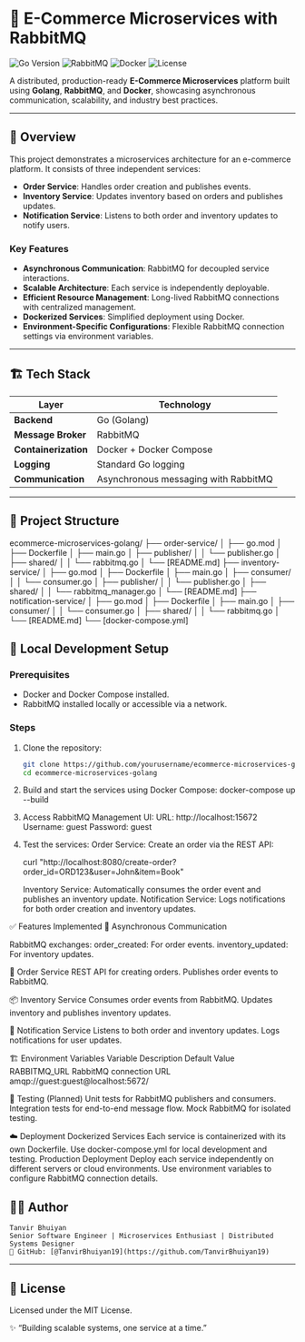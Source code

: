 # 🛒 E-Commerce Microservices with RabbitMQ

![Go Version](https://img.shields.io/badge/Go-1.21-blue)
![RabbitMQ](https://img.shields.io/badge/RabbitMQ-3.x-orange)
![Docker](https://img.shields.io/badge/Dockerized-yes-blue)
![License](https://img.shields.io/badge/License-MIT-green.svg)

A distributed, production-ready **E-Commerce Microservices** platform built using **Golang**, **RabbitMQ**, and **Docker**, showcasing asynchronous communication, scalability, and industry best practices.

---

## 🧠 Overview

This project demonstrates a microservices architecture for an e-commerce platform. It consists of three independent services:
- **Order Service**: Handles order creation and publishes events.
- **Inventory Service**: Updates inventory based on orders and publishes updates.
- **Notification Service**: Listens to both order and inventory updates to notify users.

### Key Features
- **Asynchronous Communication**: RabbitMQ for decoupled service interactions.
- **Scalable Architecture**: Each service is independently deployable.
- **Efficient Resource Management**: Long-lived RabbitMQ connections with centralized management.
- **Dockerized Services**: Simplified deployment using Docker.
- **Environment-Specific Configurations**: Flexible RabbitMQ connection settings via environment variables.

---

## 🏗️ Tech Stack

| Layer              | Technology                              |
|--------------------|------------------------------------------|
| **Backend**        | Go (Golang)                             |
| **Message Broker** | RabbitMQ                                |
| **Containerization**| Docker + Docker Compose                |
| **Logging**        | Standard Go logging                     |
| **Communication**  | Asynchronous messaging with RabbitMQ    |

---

## 📂 Project Structure

ecommerce-microservices-golang/
├── order-service/
│   ├── go.mod
│   ├── Dockerfile
│   ├── main.go
│   ├── publisher/
│   │   └── publisher.go
│   ├── shared/
│   │   └── rabbitmq.go
│   └── [README.md]
├── inventory-service/
│   ├── go.mod
│   ├── Dockerfile
│   ├── main.go
│   ├── consumer/
│   │   └── consumer.go
│   ├── publisher/
│   │   └── publisher.go
│   ├── shared/
│   │   └── rabbitmq_manager.go
│   └── [README.md]
├── notification-service/
│   ├── go.mod
│   ├── Dockerfile
│   ├── main.go
│   ├── consumer/
│   │   └── consumer.go
│   ├── shared/
│   │   └── rabbitmq.go
│   └── [README.md]
└── [docker-compose.yml]


## 🚀 Local Development Setup

### Prerequisites
- Docker and Docker Compose installed.
- RabbitMQ installed locally or accessible via a network.

### Steps

1. Clone the repository:
   ```bash
   git clone https://github.com/yourusername/ecommerce-microservices-golang.git
   cd ecommerce-microservices-golang

2. Build and start the services using Docker Compose:
    docker-compose up --build

3. Access RabbitMQ Management UI:
    URL: http://localhost:15672
    Username: guest
    Password: guest

4. Test the services:
    Order Service: Create an order via the REST API:

    curl "http://localhost:8080/create-order?order_id=ORD123&user=John&item=Book"

    Inventory Service: Automatically consumes the order event and publishes an inventory update.
    Notification Service: Logs notifications for both order creation and inventory updates.

✅ Features Implemented
🔄 Asynchronous Communication

RabbitMQ exchanges:
    order_created: For order events.
    inventory_updated: For inventory updates.

🛒 Order Service
    REST API for creating orders.
    Publishes order events to RabbitMQ.

📦 Inventory Service
    Consumes order events from RabbitMQ.
    Updates inventory and publishes inventory updates.

🔔 Notification Service
    Listens to both order and inventory updates.
    Logs notifications for user updates.

🏗️ Environment Variables
    Variable	Description	Default Value
    RABBITMQ_URL	RabbitMQ connection URL	amqp://guest:guest@localhost:5672/

🧪 Testing (Planned)
    Unit tests for RabbitMQ publishers and consumers.
    Integration tests for end-to-end message flow.
    Mock RabbitMQ for isolated testing.

☁️ Deployment
    Dockerized Services
    Each service is containerized with its own Dockerfile.
    Use docker-compose.yml for local development and testing.
    Production Deployment
    Deploy each service independently on different servers or cloud environments.
    Use environment variables to configure RabbitMQ connection details.

## 👨‍💻 Author
    Tanvir Bhuiyan  
    Senior Software Engineer | Microservices Enthusiast | Distributed Systems Designer
    🔗 GitHub: [@TanvirBhuiyan19](https://github.com/TanvirBhuiyan19)

---

## 📄 License
Licensed under the MIT License.

✨ “Building scalable systems, one service at a time.”